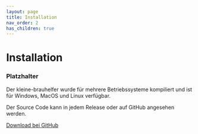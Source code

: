 ```yaml
---
layout: page
title: Installation
nav_order: 2
has_children: true
---
```


# Installation

### Platzhalter

Der kleine-brauhelfer wurde für mehrere Betriebssysteme kompiliert und ist für Windows, MacOS und Linux verfügbar.

Der Source Code kann in jedem Release oder auf GitHub angesehen werden.

[Download bei GitHub](http://github.com/kleiner-brauhelfer/kleiner-brauhelfer-2/releases/latest)